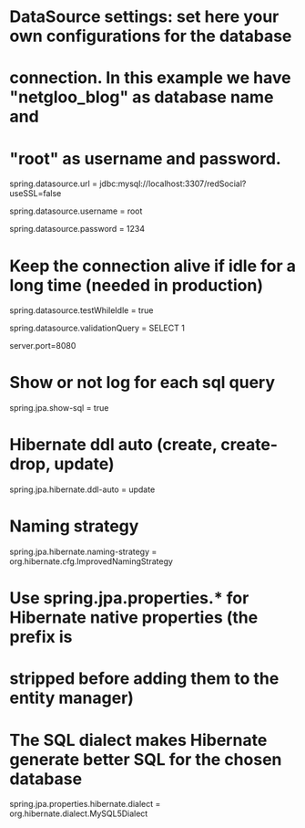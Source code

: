 # DataSource settings: set here your own configurations for the database

# connection. In this example we have "netgloo_blog" as database name and

# "root" as username and password.

spring.datasource.url = jdbc:mysql://localhost:3307/redSocial?useSSL=false

spring.datasource.username = root

spring.datasource.password = 1234

 

# Keep the connection alive if idle for a long time (needed in production)

spring.datasource.testWhileIdle = true

spring.datasource.validationQuery = SELECT 1

 

server.port=8080

# Show or not log for each sql query

spring.jpa.show-sql = true

 

# Hibernate ddl auto (create, create-drop, update)

spring.jpa.hibernate.ddl-auto = update

 

# Naming strategy

spring.jpa.hibernate.naming-strategy = org.hibernate.cfg.ImprovedNamingStrategy

 

# Use spring.jpa.properties.* for Hibernate native properties (the prefix is

# stripped before adding them to the entity manager)

 

# The SQL dialect makes Hibernate generate better SQL for the chosen database

spring.jpa.properties.hibernate.dialect = org.hibernate.dialect.MySQL5Dialect